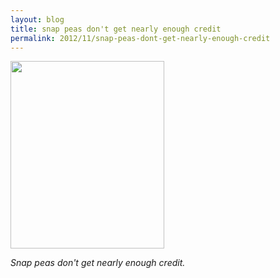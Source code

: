 ```yaml
---
layout: blog
title: snap peas don't get nearly enough credit
permalink: 2012/11/snap-peas-dont-get-nearly-enough-credit
---
```


<a href="http://blog.kristeraxel.com/wp-content/uploads/2012/11/Screen-Shot-2012-11-21-at-12.37.27-PM.png"><img src="http://blog.kristeraxel.com/wp-content/uploads/2012/11/Screen-Shot-2012-11-21-at-12.37.27-PM-246x300.png" alt="" title="Screen Shot 2012-11-21 at 12.37.27 PM" width="246" height="300" class="aligncenter size-medium wp-image-2088" /></a>


<em>Snap peas don't get nearly enough credit.</em>
